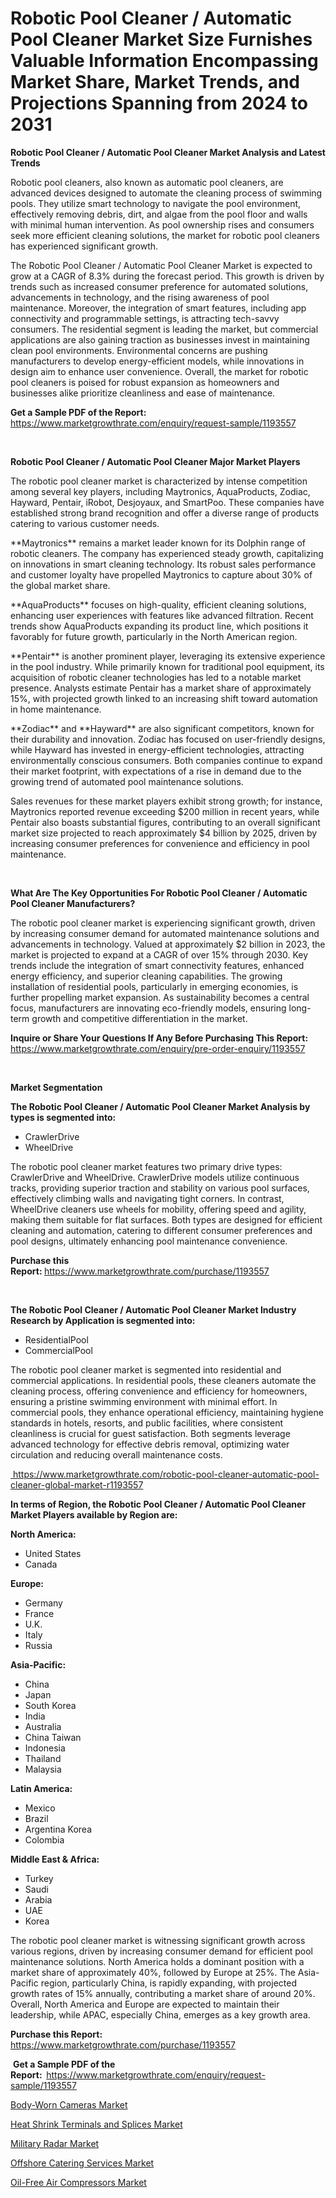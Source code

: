 <p><h1>Robotic Pool Cleaner / Automatic Pool Cleaner Market Size Furnishes Valuable Information Encompassing Market Share, Market Trends, and Projections Spanning from 2024 to 2031</h1></p><p><strong>Robotic Pool Cleaner / Automatic Pool Cleaner Market Analysis and Latest Trends</strong></p>
<p><p>Robotic pool cleaners, also known as automatic pool cleaners, are advanced devices designed to automate the cleaning process of swimming pools. They utilize smart technology to navigate the pool environment, effectively removing debris, dirt, and algae from the pool floor and walls with minimal human intervention. As pool ownership rises and consumers seek more efficient cleaning solutions, the market for robotic pool cleaners has experienced significant growth.</p><p>The Robotic Pool Cleaner / Automatic Pool Cleaner Market is expected to grow at a CAGR of 8.3% during the forecast period. This growth is driven by trends such as increased consumer preference for automated solutions, advancements in technology, and the rising awareness of pool maintenance. Moreover, the integration of smart features, including app connectivity and programmable settings, is attracting tech-savvy consumers. The residential segment is leading the market, but commercial applications are also gaining traction as businesses invest in maintaining clean pool environments. Environmental concerns are pushing manufacturers to develop energy-efficient models, while innovations in design aim to enhance user convenience. Overall, the market for robotic pool cleaners is poised for robust expansion as homeowners and businesses alike prioritize cleanliness and ease of maintenance.</p></p>
<p><strong>Get a Sample PDF of the Report:&nbsp;</strong> <a href="https://www.marketgrowthrate.com/enquiry/request-sample/1193557">https://www.marketgrowthrate.com/enquiry/request-sample/1193557</a></p>
<p>&nbsp;</p>
<p><strong>Robotic Pool Cleaner / Automatic Pool Cleaner Major Market Players</strong></p>
<p><p>The robotic pool cleaner market is characterized by intense competition among several key players, including Maytronics, AquaProducts, Zodiac, Hayward, Pentair, iRobot, Desjoyaux, and SmartPoo. These companies have established strong brand recognition and offer a diverse range of products catering to various customer needs.</p><p>**Maytronics** remains a market leader known for its Dolphin range of robotic cleaners. The company has experienced steady growth, capitalizing on innovations in smart cleaning technology. Its robust sales performance and customer loyalty have propelled Maytronics to capture about 30% of the global market share.</p><p>**AquaProducts** focuses on high-quality, efficient cleaning solutions, enhancing user experiences with features like advanced filtration. Recent trends show AquaProducts expanding its product line, which positions it favorably for future growth, particularly in the North American region.</p><p>**Pentair** is another prominent player, leveraging its extensive experience in the pool industry. While primarily known for traditional pool equipment, its acquisition of robotic cleaner technologies has led to a notable market presence. Analysts estimate Pentair has a market share of approximately 15%, with projected growth linked to an increasing shift toward automation in home maintenance.</p><p>**Zodiac** and **Hayward** are also significant competitors, known for their durability and innovation. Zodiac has focused on user-friendly designs, while Hayward has invested in energy-efficient technologies, attracting environmentally conscious consumers. Both companies continue to expand their market footprint, with expectations of a rise in demand due to the growing trend of automated pool maintenance solutions.</p><p>Sales revenues for these market players exhibit strong growth; for instance, Maytronics reported revenue exceeding $200 million in recent years, while Pentair also boasts substantial figures, contributing to an overall significant market size projected to reach approximately $4 billion by 2025, driven by increasing consumer preferences for convenience and efficiency in pool maintenance.</p></p>
<p>&nbsp;</p>
<p><strong>What Are The Key Opportunities For Robotic Pool Cleaner / Automatic Pool Cleaner Manufacturers?</strong></p>
<p><p>The robotic pool cleaner market is experiencing significant growth, driven by increasing consumer demand for automated maintenance solutions and advancements in technology. Valued at approximately $2 billion in 2023, the market is projected to expand at a CAGR of over 15% through 2030. Key trends include the integration of smart connectivity features, enhanced energy efficiency, and superior cleaning capabilities. The growing installation of residential pools, particularly in emerging economies, is further propelling market expansion. As sustainability becomes a central focus, manufacturers are innovating eco-friendly models, ensuring long-term growth and competitive differentiation in the market.</p></p>
<p><strong>Inquire or Share Your Questions If Any Before Purchasing This Report:</strong> <a href="https://www.marketgrowthrate.com/enquiry/pre-order-enquiry/1193557">https://www.marketgrowthrate.com/enquiry/pre-order-enquiry/1193557</a></p>
<p>&nbsp;</p>
<p><strong>Market Segmentation</strong></p>
<p><strong>The Robotic Pool Cleaner / Automatic Pool Cleaner Market Analysis by types is segmented into:</strong></p>
<p><ul><li>CrawlerDrive</li><li>WheelDrive</li></ul></p>
<p><p>The robotic pool cleaner market features two primary drive types: CrawlerDrive and WheelDrive. CrawlerDrive models utilize continuous tracks, providing superior traction and stability on various pool surfaces, effectively climbing walls and navigating tight corners. In contrast, WheelDrive cleaners use wheels for mobility, offering speed and agility, making them suitable for flat surfaces. Both types are designed for efficient cleaning and automation, catering to different consumer preferences and pool designs, ultimately enhancing pool maintenance convenience.</p></p>
<p><strong>Purchase this Report:&nbsp;</strong><a href="https://www.marketgrowthrate.com/purchase/1193557">https://www.marketgrowthrate.com/purchase/1193557</a></p>
<p>&nbsp;</p>
<p><strong>The Robotic Pool Cleaner / Automatic Pool Cleaner Market Industry Research by Application is segmented into:</strong></p>
<p><ul><li>ResidentialPool</li><li>CommercialPool</li></ul></p>
<p><p>The robotic pool cleaner market is segmented into residential and commercial applications. In residential pools, these cleaners automate the cleaning process, offering convenience and efficiency for homeowners, ensuring a pristine swimming environment with minimal effort. In commercial pools, they enhance operational efficiency, maintaining hygiene standards in hotels, resorts, and public facilities, where consistent cleanliness is crucial for guest satisfaction. Both segments leverage advanced technology for effective debris removal, optimizing water circulation and reducing overall maintenance costs.</p></p>
<p><a href="https://www.marketgrowthrate.com/robotic-pool-cleaner-automatic-pool-cleaner-global-market-r1193557">&nbsp;https://www.marketgrowthrate.com/robotic-pool-cleaner-automatic-pool-cleaner-global-market-r1193557</a></p>
<p><strong>In terms of Region, the Robotic Pool Cleaner / Automatic Pool Cleaner Market Players available by Region are:</strong></p>
<p>
    <p> <strong> North America: </strong>
        <ul>
            <li>United States</li>
            <li>Canada</li>
        </ul>
        </p> 
    <p> <strong> Europe: </strong>
        <ul>
            <li>Germany</li>
            <li>France</li>
            <li>U.K.</li>
            <li>Italy</li>
            <li>Russia</li>
        </ul>
        </p> 
    <p> <strong> Asia-Pacific: </strong>
        <ul>
            <li>China</li>
            <li>Japan</li>
            <li>South Korea</li>
            <li>India</li>
            <li>Australia</li>
            <li>China Taiwan</li>
            <li>Indonesia</li>
            <li>Thailand</li>
            <li>Malaysia</li>
        </ul>
        </p> 
    <p> <strong> Latin America: </strong>
        <ul>
            <li>Mexico</li>
            <li>Brazil</li>
            <li>Argentina Korea</li>
            <li>Colombia</li>
        </ul>
        </p> 
    <p> <strong> Middle East & Africa: </strong>
        <ul>
            <li>Turkey</li>
            <li>Saudi</li>
            <li>Arabia</li>
            <li>UAE</li>
            <li>Korea</li>
        </ul>
    </p>
    </p>
<p><p>The robotic pool cleaner market is witnessing significant growth across various regions, driven by increasing consumer demand for efficient pool maintenance solutions. North America holds a dominant position with a market share of approximately 40%, followed by Europe at 25%. The Asia-Pacific region, particularly China, is rapidly expanding, with projected growth rates of 15% annually, contributing a market share of around 20%. Overall, North America and Europe are expected to maintain their leadership, while APAC, especially China, emerges as a key growth area.</p></p>
<p><strong>Purchase this Report: </strong><a href="https://www.marketgrowthrate.com/purchase/1193557">https://www.marketgrowthrate.com/purchase/1193557</a></p>
<p>&nbsp;<strong>Get a Sample PDF of the Report:&nbsp;&nbsp;</strong><a href="https://www.marketgrowthrate.com/enquiry/request-sample/1193557">https://www.marketgrowthrate.com/enquiry/request-sample/1193557</a></p>
<p><strong></strong></p>
<p><p><a href="https://medium.com/@mariobuchanan67/body-worn-cameras-market-investigation-industry-evolution-and-forecast-till-2031-9bf0c3f9fd5e?postPublishedType=repub">Body-Worn Cameras Market</a></p><p><a href="https://github.com/Chiragrp22/Market-Research-Report-List-6/blob/main/heat-shrink-terminals-and-splices-market.md">Heat Shrink Terminals and Splices Market</a></p><p><a href="https://medium.com/@mariobuchanan67/comprehensive-analysis-of-the-global-military-radar-market-growth-trends-market-forecasts-2024-dc1c2aab48d3">Military Radar Market</a></p><p><a href="https://issuu.com/reportprime-2/docs/offshore-catering-services-market-s_0e922cbeac1794">Offshore Catering Services Market</a></p><p><a href="https://github.com/MarciaRunte/Market-Research-Report-List-1/blob/main/oil-free-air-compressors-market.md">Oil-Free Air Compressors Market</a></p></p>
